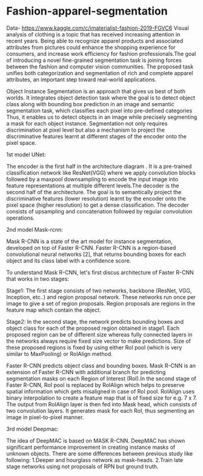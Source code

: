 # Fashion-apparel-segmentation
Data- https://www.kaggle.com/c/imaterialist-fashion-2019-FGVC6
Visual analysis of clothing is a topic that has received increasing attention in recent years. Being able to recognize apparel products and associated attributes from pictures could enhance the shopping experience for consumers, and increase work efficiency for fashion professionals.The goal of introducing a novel fine-grained segmentation task is joining forces between the fashion and computer vision communities. The proposed task unifies both categorization and segmentation of rich and complete apparel attributes, an important step toward real-world applications.

Object Instance Segmentation is an approach that gives us best of both worlds. It integrates object detection task where the goal is to detect object class along with bounding box prediction in an image and semantic segmentation task, which classifies each pixel into pre-defined categories Thus, it enables us to detect objects in an image while precisely segmenting a mask for each object instance.
Segmentation not only requires discrimination at pixel level but also a mechanism to project the discriminative features learnt at different stages of the encoder onto the pixel space.

1st model UNet:

The encoder is the first half in the architecture diagram . It is a pre-trained classification network like ResNet(VGG) where we apply convolution blocks followed by a maxpool downsampling to encode the input image into feature representations at multiple different levels.The decoder is the second half of the architecture. The goal is to semantically project the discriminative features (lower resolution) learnt by the encoder onto the pixel space (higher resolution) to get a dense classification. The decoder consists of upsampling and concatenation followed by regular convolution operations.

2nd model Mask-rcnn:

Mask R-CNN is a state of the art model for instance segmentation, developed on top of Faster R-CNN. Faster R-CNN is a region-based convolutional neural networks [2], that returns bounding boxes for each object and its class label with a confidence score.

To understand Mask R-CNN, let's first discus architecture of Faster R-CNN that works in two stages:

Stage1: The first stage consists of two networks, backbone (ResNet, VGG, Inception, etc..) and region proposal network. These networks run once per image to give a set of region proposals. Region proposals are regions in the feature map which contain the object.

Stage2: In the second stage, the network predicts bounding boxes and object class for each of the proposed region obtained in stage1. Each proposed region can be of different size whereas fully connected layers in the networks always require fixed size vector to make predictions. Size of these proposed regions is fixed by using either RoI pool (which is very similar to MaxPooling) or RoIAlign method.

Faster R-CNN predicts object class and bounding boxes. Mask R-CNN is an extension of Faster R-CNN with additional branch for predicting segmentation masks on each Region of Interest (RoI).In the second stage of Faster R-CNN, RoI pool is replaced by RoIAlign which helps to preserve spatial information which gets misaligned in case of RoI pool. RoIAlign uses binary interpolation to create a feature map that is of fixed size for e.g. 7 x 7. The output from RoIAlign layer is then fed into Mask head, which consists of two convolution layers. It generates mask for each RoI, thus segmenting an image in pixel-to-pixel manner.

3rd model Deepmac:

The idea of DeepMAC is based on MASK R-CNN. DeepMAC has shown significant performance improvement in creating instance masks of unknown objects. There are some differences between previous study like following:
1.Deeper and hourglass network as mask-heads.
2.Train late stage networks using not proposals of RPN but ground truth.

